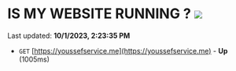 # IS MY WEBSITE RUNNING ? [![](https://img.shields.io/static/v1?label=Sponsor&message=%E2%9D%A4&logo=GitHub&color=%23fe8e86)](https://github.com/sponsors/<username>)

Last updated: **10/1/2023, 2:23:35 PM**

- `GET` [https://youssefservice.me](https://youssefservice.me) - **Up** (1005ms)
